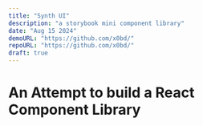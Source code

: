 ```yaml
---
title: "Synth UI"
description: "a storybook mini component library"
date: "Aug 15 2024"
demoURL: "https://github.com/x0bd/"
repoURL: "https://github.com/x0bd/"
draft: true
---
```


# An Attempt to build a React Component Library

